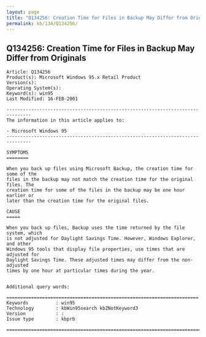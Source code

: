 ```yaml
---
layout: page
title: "Q134256: Creation Time for Files in Backup May Differ from Originals"
permalink: kb/134/Q134256/
---
```


## Q134256: Creation Time for Files in Backup May Differ from Originals

	Article: Q134256
	Product(s): Microsoft Windows 95.x Retail Product
	Version(s): 
	Operating System(s): 
	Keyword(s): win95
	Last Modified: 16-FEB-2001
	
	-------------------------------------------------------------------------------
	The information in this article applies to:
	
	- Microsoft Windows 95 
	-------------------------------------------------------------------------------
	
	SYMPTOMS
	========
	
	When you back up files using Microsoft Backup, the creation time for some of the
	files in the backup may not match the creation time for the original files. The
	creation time for some of the files in the backup may be one hour earlier or
	later than the creation time for the original files.
	
	CAUSE
	=====
	
	When you back up files, Backup uses the time returned by the file system, which
	is not adjusted for Daylight Savings Time. However, Windows Explorer, and other
	Windows 95 tools that display file properties, use times that are adjusted for
	Daylight Savings Time. These adjusted times may differ from the non-adjusted
	times by one hour at particular times during the year.
	
	
	Additional query words:
	
	======================================================================
	Keywords          : win95 
	Technology        : kbWin95search kbZNotKeyword3
	Version           : :
	Issue type        : kbprb
	
	=============================================================================
	
